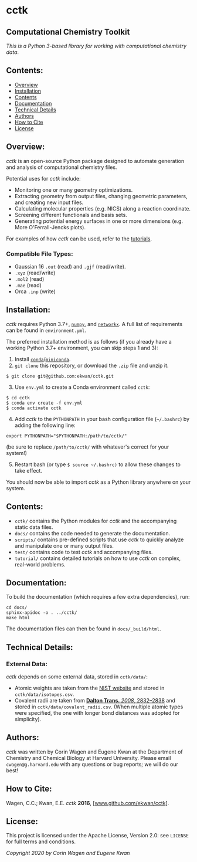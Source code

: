 # cctk
## Computational Chemistry Toolkit

*This is a Python 3-based library for working with computational chemistry data*.

## Contents: 
 - [Overview](#overview) 
 - [Installation](#installation)
 - [Contents](#contents)
 - [Documentation](#documentation)
 - [Technical Details](#technical-details)
 - [Authors](#authors)
 - [How to Cite](#how-to-cite)
 - [License](#license)

## Overview:

*cctk* is an open-source Python package designed to automate generation and analysis of computational chemistry files. 

Potential uses for *cctk* include: 
 - Monitoring one or many geometry optimizations. 
 - Extracting geometry from output files, changing geometric parameters, and creating new input files. 
 - Calculating molecular properties (e.g. NICS) along a reaction coordinate. 
 - Screening different functionals and basis sets. 
 - Generating potential energy surfaces in one or more dimensions (e.g. More O'Ferrall-Jencks plots). 
 
 For examples of how *cctk* can be used, 
 refer to the [tutorials](https://github.com/ekwan/cctk/tree/master/tutorial). 
 
### Compatible File Types:
 - Gaussian 16 `.out` (read) and `.gjf` (read/write).
 - `.xyz` (read/write)
 - `.mol2` (read)
 - `.mae` (read)
 - Orca `.inp` (write)

## Installation:

*cctk* requires Python 3.7+, [`numpy`](https://numpy.org/), and [`networkx`](https://networkx.github.io/).
A full list of requirements can be found in `environment.yml`.

The preferred installation method is as follows (if you already have a working Python 3.7+ environment, you can skip steps 1 and 3): 

1. Install [`conda`](https://docs.conda.io/en/latest/)/[`miniconda`](https://docs.conda.io/en/latest/miniconda.html). 
2. `git clone` this repository, or download the `.zip` file and unzip it.

```
$ git clone git@github.com:ekwan/cctk.git
```

3. Use `env.yml` to create a Conda environment called `cctk`:

```
$ cd cctk
$ conda env create -f env.yml
$ conda activate cctk
```

4. Add *cctk* to the `PYTHONPATH` in your bash configuration file (`~/.bashrc`) by adding the following line:

```
export PYTHONPATH="$PYTHONPATH:/path/to/cctk/"
```

(be sure to replace `/path/to/cctk/` with whatever's correct for your system!)

5. Restart bash (or type `$ source ~/.bashrc)` to allow these changes to take effect. 

You should now be able to import *cctk* as a Python library anywhere on your system. 


## Contents: 

- `cctk/` contains the Python modules for *cctk* and the accompanying static data files.  
- `docs/` contains the code needed to generate the documentation.  
- `scripts/` contains pre-defined scripts that use *cctk* to quickly analyze and manipulate one or many output files.  
- `test/` contains code to test *cctk* and accompanying files.  
- `tutorial/` contains detailed tutorials on how to use *cctk* on complex, real-world problems.  

## Documentation:

To build the documentation (which requires a few extra dependencies), run: 

```
cd docs/
sphinx-apidoc -o . ../cctk/
make html
```

The documentation files can then be found in `docs/_build/html`.

## Technical Details: 

### External Data:

*cctk* depends on some external data, stored in `cctk/data/`:
- Atomic weights are taken from the 
[NIST website](https://physics.nist.gov/cgi-bin/Compositions/stand_alone.pl?ele=&all=all&ascii=ascii2&isotype=some) 
and stored in `cctk/data/isotopes.csv`.
- Covalent radii are taken from 
[**Dalton Trans.** *2008*, 2832&ndash;2838](https://pubs.rsc.org/en/content/articlelanding/2008/dt/b801115j#!divAbstract) 
and stored in `cctk/data/covalent_radii.csv`.
(When multiple atomic types were specified, the one with longer bond distances was adopted for simplicity).

## Authors:

*cctk* was written by Corin Wagen and Eugene Kwan at the Department of Chemistry and Chemical Biology at Harvard University. 
Please email `cwagen@g.harvard.edu` with any questions or bug reports; we will do our best!

## How to Cite:

Wagen, C.C.; Kwan, E.E. *cctk* **2016**, [www.github.com/ekwan/cctk].

## License:

This project is licensed under the Apache License, Version 2.0: see `LICENSE` for full terms and conditions. 

*Copyright 2020 by Corin Wagen and Eugene Kwan*
